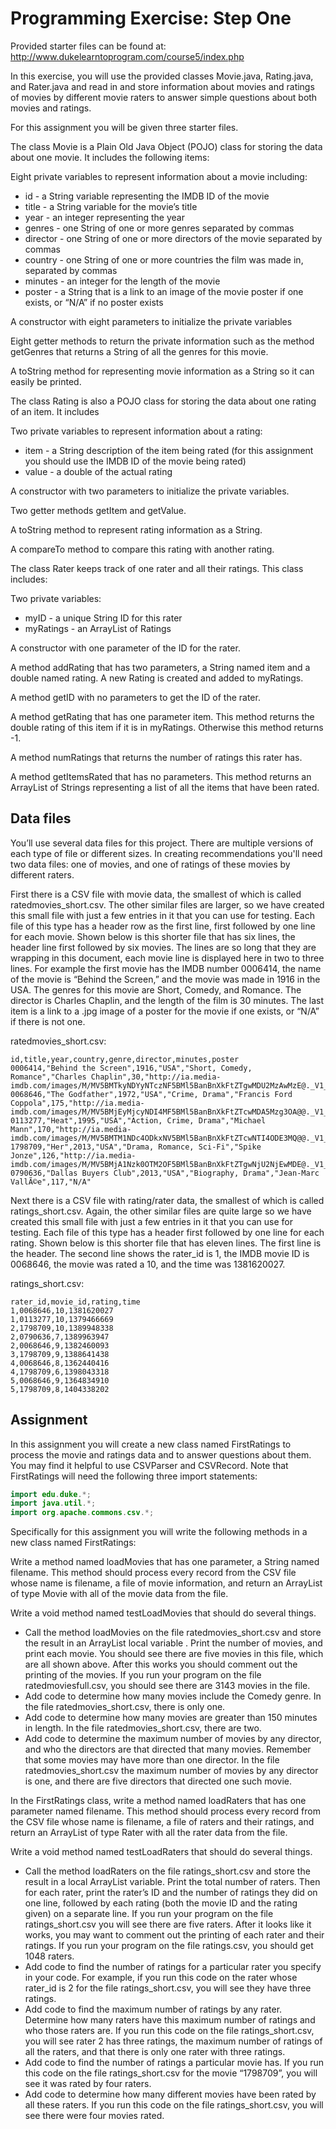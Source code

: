 # Programming Exercise: Step One

Provided starter files can be found at: http://www.dukelearntoprogram.com/course5/index.php

In this exercise, you will use the provided classes Movie.java, Rating.java, and Rater.java and read in and store information about movies and ratings of movies by different movie raters to answer simple questions about both movies and ratings. 

For this assignment you will be given three starter files. 

The class Movie is a Plain Old Java Object (POJO) class for storing the data about one movie. It includes the following items:

Eight private variables to represent information about a movie including:
- id - a String variable representing the IMDB ID of the movie
- title - a String variable for the movie’s title
- year - an integer representing the year
- genres - one String of one or more genres separated by commas
- director - one String of one or more directors of the movie separated by commas
- country - one String of one or more countries the film was made in, separated by commas
- minutes - an integer for the length of the movie
- poster - a String that is a link to an image of the movie poster if one exists, or “N/A” if no poster exists

A constructor with eight parameters to initialize the private variables

Eight getter methods to return the private information such as the method getGenres that returns a String of all the genres for this movie.

A toString method for representing movie information as a String so it can easily be printed.

The class Rating is also a POJO class for storing the data about one rating of an item. It includes

Two private variables to represent information about a rating:
- item - a String description of the item being rated (for this assignment you should use the IMDB ID of the movie being rated)
- value - a double of the actual rating

A constructor with two parameters to initialize the private variables.

Two getter methods getItem and getValue.

A toString method to represent rating information as a String.

A compareTo method to compare this rating with another rating.

The class Rater keeps track of one rater and all their ratings. This class includes:

Two private variables:
- myID - a unique String ID for this rater
- myRatings - an ArrayList of Ratings

A constructor with one parameter of the ID for the rater.

A method addRating that has two parameters, a String named item and a double named rating. A new Rating is created and added to myRatings.

A method getID with no parameters to get the ID of the rater.

A method getRating that has one parameter item. This method returns the double rating of this item if it is in myRatings. Otherwise this method returns -1.

A method numRatings that returns the number of ratings this rater has.

A method getItemsRated that has no parameters. This method returns an ArrayList of Strings representing a list of all the items that have been rated. 

## Data files
You’ll use several data files for this project. There are multiple versions of each type of file or different sizes. In creating recommendations you'll need two data files: one of movies, and one of ratings of these movies by different raters.

First there is a CSV file with movie data, the smallest of which is called ratedmovies_short.csv. The other similar files are larger, so we have created this small file with just a few entries in it that you can use for testing. Each file of this type has a header row as the first line, first followed by one line for each movie. Shown below is this shorter file that has six lines, the header line first followed by six movies. The lines are so long that they are wrapping in this document, each movie line is displayed here in two to three lines. For example the first movie has the IMDB number 0006414, the name of the movie is “Behind the Screen,” and the movie was made in 1916 in the USA. The genres for this movie are Short, Comedy, and Romance. The director is Charles Chaplin, and the length of the film is 30 minutes. The last item is a link to a .jpg image of a poster for the movie if one exists, or “N/A” if there is not one.

ratedmovies_short.csv:
```
id,title,year,country,genre,director,minutes,poster
0006414,"Behind the Screen",1916,"USA","Short, Comedy, Romance","Charles Chaplin",30,"http://ia.media-imdb.com/images/M/MV5BMTkyNDYyNTczNF5BMl5BanBnXkFtZTgwMDU2MzAwMzE@._V1_SX300.jpg"
0068646,"The Godfather",1972,"USA","Crime, Drama","Francis Ford Coppola",175,"http://ia.media-imdb.com/images/M/MV5BMjEyMjcyNDI4MF5BMl5BanBnXkFtZTcwMDA5Mzg3OA@@._V1_SX300.jpg"
0113277,"Heat",1995,"USA","Action, Crime, Drama","Michael Mann",170,"http://ia.media-imdb.com/images/M/MV5BMTM1NDc4ODkxNV5BMl5BanBnXkFtZTcwNTI4ODE3MQ@@._V1_SX300.jpg"
1798709,"Her",2013,"USA","Drama, Romance, Sci-Fi","Spike Jonze",126,"http://ia.media-imdb.com/images/M/MV5BMjA1Nzk0OTM2OF5BMl5BanBnXkFtZTgwNjU2NjEwMDE@._V1_SX300.jpg"
0790636,"Dallas Buyers Club",2013,"USA","Biography, Drama","Jean-Marc VallÃ©e",117,"N/A"
```

Next there is a CSV file with rating/rater data, the smallest of which is called ratings_short.csv. Again, the other similar files are quite large so we have created this small file with just a few entries in it that you can use for testing. Each file of this type has a header first followed by one line for each rating. Shown below is this shorter file that has eleven lines. The first line is the header. The second line shows the rater_id is 1, the IMDB movie ID is 0068646, the movie was rated a 10, and the time was 1381620027.

ratings_short.csv:
```
rater_id,movie_id,rating,time
1,0068646,10,1381620027
1,0113277,10,1379466669
2,1798709,10,1389948338
2,0790636,7,1389963947
2,0068646,9,1382460093
3,1798709,9,1388641438
4,0068646,8,1362440416
4,1798709,6,1398043318
5,0068646,9,1364834910
5,1798709,8,1404338202
```

## Assignment 
In this assignment you will create a new class named FirstRatings to process the movie and ratings data and to answer questions about them. You may find it helpful to use CSVParser and CSVRecord. Note that FirstRatings will need the following three import statements:

```java
import edu.duke.*;
import java.util.*;
import org.apache.commons.csv.*;
```

Specifically for this assignment you will write the following methods in a new class named FirstRatings:

Write a method named loadMovies that has one parameter, a String named filename. This method should process every record from the CSV file whose name is filename, a file of movie information, and return an ArrayList of type Movie with all of the movie data from the file.

Write a void method named testLoadMovies that should do several things.
- Call the method loadMovies on the file ratedmovies_short.csv and store the result in an ArrayList local variable . Print the number of movies, and print each movie. You should see there are five movies in this file, which are all shown above. After this works you should comment out the printing of the movies. If you run your program on the file ratedmoviesfull.csv, you should see there are 3143 movies in the file.
- Add code to determine how many movies include the Comedy genre. In the file ratedmovies_short.csv, there is only one.
- Add code to determine how many movies are greater than 150 minutes in length. In the file ratedmovies_short.csv, there are two. 
- Add code to determine the maximum number of movies by any director, and who the directors are that directed that many movies. Remember that some movies may have more than one director. In the file ratedmovies_short.csv the maximum number of movies by any director is one, and there are five directors that directed one such movie.

In the FirstRatings class, write a method named loadRaters that has one parameter named filename. This method should process every record from the CSV file whose name is filename, a file of raters and their ratings, and return an ArrayList of type Rater with all the rater data from the file. 

Write a void method named testLoadRaters that should do several things.
- Call the method loadRaters on the file ratings_short.csv and store the result in a local ArrayList variable. Print the total number of raters. Then for each rater, print the rater’s ID and the number of ratings they did on one line, followed by each rating (both the movie ID and the rating given) on a separate line. If you run your program on the file ratings_short.csv you will see there are five raters. After it looks like it works, you may want to comment out the printing of each rater and their ratings. If you run your program on the file ratings.csv, you should get 1048 raters.
- Add code to find the number of ratings for a particular rater you specify in your code. For example, if you run this code on the rater whose rater_id is 2 for the file ratings_short.csv, you will see they have three ratings. 
- Add code to find the maximum number of ratings by any rater. Determine how many raters have this maximum number of ratings and who those raters are. If you run this code on the file ratings_short.csv, you will see rater 2 has three ratings, the maximum number of ratings of all the raters, and that there is only one rater with three ratings.
- Add code to find the number of ratings a particular movie has. If you run this code on the file ratings_short.csv for the movie “1798709”, you will see it was rated by four raters.
- Add code to determine how many different movies have been rated by all these raters. If you run this code on the file ratings_short.csv, you will see there were four movies rated.
